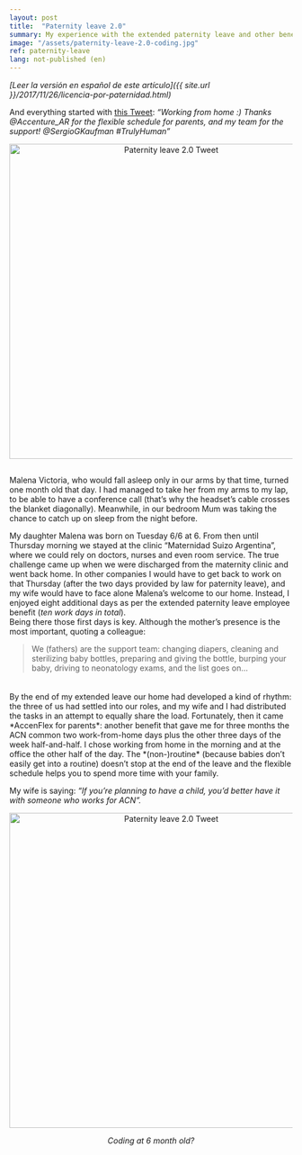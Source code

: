 ```yaml
---
layout: post
title:  "Paternity leave 2.0"
summary: My experience with the extended paternity leave and other benefits for parents.
image: "/assets/paternity-leave-2.0-coding.jpg"
ref: paternity-leave
lang: not-published (en)
---
```


*[Leer la versión en español de este artículo]({{ site.url }}/2017/11/26/licencia-por-paternidad.html)*

And everything started with <a href="https://twitter.com/CaptainBarsoba/status/883110919714242564" target="\_blank">this Tweet</a>: *“Working from home :) Thanks @Accenture_AR for the flexible schedule for parents, and my team for the support! @SergioGKaufman #TrulyHuman”*
<div style="text-align:center; padding-bottom: 15px"><img src="{{ site.url }}/assets/paternity-leave-2.0-tweet.jpg" width="560" alt="Paternity leave 2.0 Tweet" title="Paternity leave 2.0 Tweet"></div>

Malena Victoria, who would fall asleep only in our arms by that time, turned one month old that day. I had managed to take her from my arms to my lap, to be able to have a conference call (that’s why the headset’s cable crosses the blanket diagonally). Meanwhile, in our bedroom Mum was taking the chance to catch up on sleep from the night before.

My daughter Malena was born on Tuesday 6/6 at 6. From then until Thursday morning we stayed at the clinic “Maternidad Suizo Argentina”, where we could rely on doctors, nurses and even room service. The true challenge came up when we were discharged from the maternity clinic and went back home. In other companies I would have to get back to work on that Thursday (after the two days provided by law for paternity leave), and my wife would have to face alone Malena’s welcome to our home. Instead, I enjoyed eight additional days as per the extended paternity leave employee benefit (*ten work days in total*).  
Being there those first days is key. Although the mother’s presence is the most important, quoting a colleague:
> We (fathers) are the support team: changing diapers, cleaning and sterilizing baby bottles, preparing and giving the bottle, burping your baby, driving to neonatology exams, and the list goes on...

<div style="padding: 10px"></div>
By the end of my extended leave our home had developed a kind of rhythm: the three of us had settled into our roles, and my wife and I had distributed the tasks in an attempt to equally share the load. Fortunately, then it came *AccenFlex for parents*: another benefit that gave me for three months the ACN common two work-from-home days plus the other three days of the week half-and-half. I chose working from home in the morning and at the office the other half of the day. The *(non-)routine* (because babies don’t easily get into a routine) doesn’t stop at the end of the leave and the flexible schedule helps you to spend more time with your family.

My wife is saying: *“If you’re planning to have a child, you’d better have it with someone who works for ACN”.*
<div style="text-align:center"><img src="{{ site.url }}/assets/paternity-leave-2.0-coding.jpg" width="560" alt="Paternity leave 2.0 Tweet" title="Paternity leave 2.0 Tweet"><p><em>Coding at 6 month old?</em></p></div>
